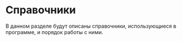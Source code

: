 # Справочники

В данном разделе будут описаны справочники, использующиеся в программе, и порядок работы с ними.
